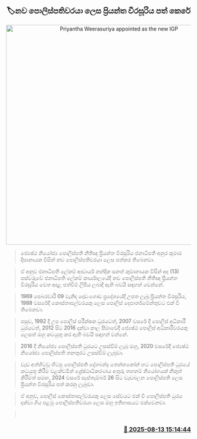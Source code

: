<p align='center'><b><h2 align='center' title='Priyantha Weerasuriya appointed as the new IGP'>🏷නව පොලිස්පතිවරයා ලෙස ප්‍රියන්ත වීරසූරිය පත් කෙරේ</h2></b></p>
<p align='center'><img src='https://helakuru.sgp1.cdn.digitaloceanspaces.com/esana/images/lib/priyantha-weerasoriya-new-igp.jpg' width='600' alt='Priyantha Weerasuriya appointed as the new IGP'></p>

> ජ්‍යෙෂ්ඨ නියෝජ්‍ය පොලිස්පති නීතිඥ ප්‍රියන්ත වීරසූරිය ජනාධිපති අනුර කුමාර දිසානායක විසින් නව පොලිස්පතිවරයා ලෙස පත්කර තිබෙනවා.

> ඒ අනුව ජනාධිපති ලේකම් ආචාර්ය නන්දික සනත් කුමානායක විසින් අද (13) පස්වරුවේ ජනාධිපති ලේකම් කාර්යාලයේදී නව පොලිස්පති නීතිඥ ප්‍රියන්ත වීරසූරිය වෙත අදාළ පත්වීම් ලිපිය ලබාදී ඇති බවයි සඳහන් වෙන්නේ.

> 1969 පෙබරවාරි 09 වැනිදා දොඩංගොඩ ප්‍රදේශයේදී උපත ලැබූ ප්‍රියන්ත වීරසූරිය, 1988 වසරේදී කොස්තාපල්වරයකු ලෙස පොලිස් දෙපාර්තමේන්තුවට එක් වී තිබෙනවා.

> පසුව, 1992 දී උප පොලිස් පරීක්ෂක ධුරයටත්, 2007 වසරේ දී පොලිස් අධිකාරී ධුරයටත්, 2012 සිට 2016 දක්වා කාල සීමාවේදී ජ්‍යෙෂ්ඨ පොලිස් අධිකාරීවරයකු ලෙසත් ඔහු කටයුතු කර ඇති බවයි සඳහන් වන්නේ.

> 2016 දී නියෝජ්‍ය පොලිස්පති ධුරයට උසස්වීම් ලැබූ ඔහු, 2020 වසරේදී ජ්‍යෙෂ්ඨ නියෝජ්‍ය පොලිස්පති තනතුරට උසස්වීම් ලැබුවා.

> වැඩ අත්හිටවූ හිටපු පොලිස්පති දේශබන්දු තෙන්නකෝන් හට පොලිස්පති ධුරයේ කටයුතු කිරීම වළක්වමින් ශ්‍රේෂ්ඨාධිකරණය අතුරු තහනම් නියෝගයක් නිකුත් කිරීමත් සමඟ, 2024 වසරේ සැප්තැම්බර් 26 සිට වැඩබලන පොලිස්පති ලෙස ප්‍රියන්ත වීරසූරිය පත් කරනු ලැබුවා.

> ඒ අනුව, පොලිස් කොස්තාපල්වරයකු ලෙස සේවයට එක් වී පොලිස්පති ධුරය දක්වා ගිය පළමු පොලිස්පතිවරයා ලෙස ඔහු ඉතිහාසයට එක්වෙනවා.

>  



<h3 align='right'><a href='https://www.helakuru.lk/esana/p/112675/'>📅 2025-08-13 15:14:44</a></h3>
